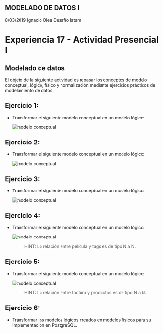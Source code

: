 ## MODELADO DE DATOS I
8/03/2019
Ignacio Olea
Desafío latam

# Experiencia 17 - Actividad Presencial I
## Modelado de datos

El objeto de la siguiente actividad es repasar los conceptos de modelo conceptual, lógico, físico y normalización mediante ejercicios prácticos de modelamiento de datos.

## Ejercicio 1:
- Transformar el siguiente modelo conceptual en un modelo lógico:

    ![modelo conceptual](https://user-images.githubusercontent.com/18556541/29691144-5c4554ce-8900-11e7-8f0e-774112dcfd9e.png)

## Ejercicio 2:
- Transformar el siguiente modelo conceptual en un modelo lógico:

    ![modelo conceptual](https://user-images.githubusercontent.com/18556541/29691145-5d3bac16-8900-11e7-99c4-c25a7e90d3c9.png)

## Ejercicio 3:

- Transformar el siguiente modelo conceptual en un modelo lógico:

    ![modelo conceptual](https://user-images.githubusercontent.com/18556541/29691147-5ee791ce-8900-11e7-8312-5e1aa3ecb1bf.png)

## Ejercicio 4:

- Transformar el siguiente modelo conceptual en un modelo lógico:

    ![modelo conceptual](https://user-images.githubusercontent.com/18556541/29691148-6053dc98-8900-11e7-9275-4763b4610170.png)
    > HINT: La relación entre película y tags es de tipo N a N.

## Ejercicio 5:

- Transformar el siguiente modelo conceptual en un modelo lógico:

    ![modelo conceptual](https://user-images.githubusercontent.com/18556541/29691149-61a400fa-8900-11e7-9f4a-081d693ffa85.png)
    > HINT: La relación entre factura y productos es de tipo N a N.

## Ejercicio 6:

- Transformar los modelos lógicos creados en modelos físicos para su implementación en PostgreSQL.
